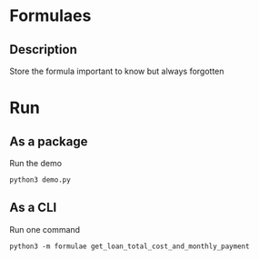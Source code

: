 # Formulaes

## Description
Store the formula important to know but always forgotten

# Run

## As a package

Run the demo
```shell
python3 demo.py
```

## As a CLI

Run one command
```shell
python3 -m formulae get_loan_total_cost_and_monthly_payment 
```